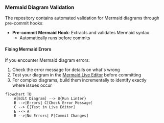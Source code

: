 ### Mermaid Diagram Validation

The repository contains automated validation for Mermaid diagrams through pre-commit
hooks:

- **Pre-commit Mermaid Hook**: Extracts and validates Mermaid syntax
  - Automatically runs before commits

#### Fixing Mermaid Errors

If you encounter Mermaid diagram errors:

1. Check the error message for details on what's wrong
1. Test your diagram in the [Mermaid Live Editor](https://mermaid.live/) before
   committing
1. For complex diagrams, build them incrementally to identify exactly where issues occur

```mermaid
flowchart TD
    A[Edit Diagram] --> B{Run Linter}
    B -->|Errors| C[Check Error Message]
    C --> E[Test in Live Editor]
    E --> A
    B -->|No Errors| F[Commit Changes]
```
